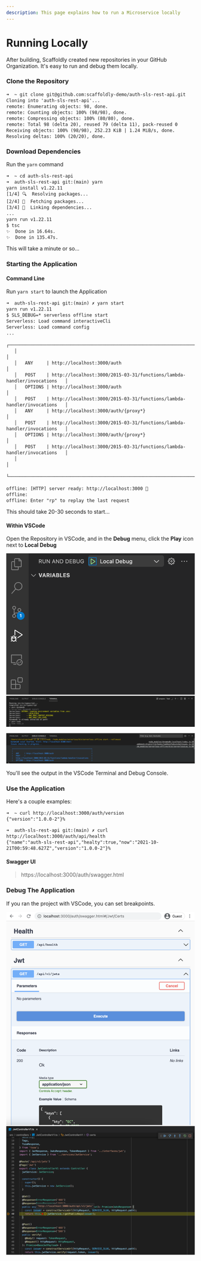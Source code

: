 ```yaml
---
description: This page explains how to run a Microservice locally
---
```


# Running Locally

After building, Scaffoldly created new repositories in your GitHub Organization. It's easy to run and debug them locally.

### Clone the Repository

```
➜  ~ git clone git@github.com:scaffoldly-demo/auth-sls-rest-api.git
Cloning into 'auth-sls-rest-api'...
remote: Enumerating objects: 98, done.
remote: Counting objects: 100% (98/98), done.
remote: Compressing objects: 100% (80/80), done.
remote: Total 98 (delta 20), reused 79 (delta 11), pack-reused 0
Receiving objects: 100% (98/98), 252.23 KiB | 1.24 MiB/s, done.
Resolving deltas: 100% (20/20), done.
```

### Download Dependencies

Run the `yarn` command

```
➜  ~ cd auth-sls-rest-api
➜  auth-sls-rest-api git:(main) yarn
yarn install v1.22.11
[1/4] 🔍  Resolving packages...
[2/4] 🚚  Fetching packages...
[3/4] 🔗  Linking dependencies...
...
yarn run v1.22.11
$ tsc
✨  Done in 16.64s.
✨  Done in 135.47s.
```

This will take a minute or so...

### Starting the Application

#### Command Line

Run `yarn start` to launch the Application

```
➜  auth-sls-rest-api git:(main) ✗ yarn start
yarn run v1.22.11
$ SLS_DEBUG=* serverless offline start
Serverless: Load command interactiveCli
Serverless: Load command config
...
   ┌─────────────────────────────────────────────────────────────────────────────────────┐
   │                                                                                     │
   │   ANY     | http://localhost:3000/auth                                              │
   │   POST    | http://localhost:3000/2015-03-31/functions/lambda-handler/invocations   │
   │   OPTIONS | http://localhost:3000/auth                                              │
   │   POST    | http://localhost:3000/2015-03-31/functions/lambda-handler/invocations   │
   │   ANY     | http://localhost:3000/auth/{proxy*}                                     │
   │   POST    | http://localhost:3000/2015-03-31/functions/lambda-handler/invocations   │
   │   OPTIONS | http://localhost:3000/auth/{proxy*}                                     │
   │   POST    | http://localhost:3000/2015-03-31/functions/lambda-handler/invocations   │
   │                                                                                     │
   └─────────────────────────────────────────────────────────────────────────────────────┘

offline: [HTTP] server ready: http://localhost:3000 🚀
offline:
offline: Enter "rp" to replay the last request
```

This should take 20-30 seconds to start...

#### Within VSCode

Open the Repository in VSCode, and in the **Debug** menu, click the **Play** icon next to **Local Debug**

![](<../../.gitbook/assets/Screen Shot 2021-10-20 at 5.55.24 PM.png>) ![](<../../.gitbook/assets/Screen Shot 2021-10-20 at 5.55.45 PM.png>)

![](<../../.gitbook/assets/Screen Shot 2021-10-20 at 5.58.25 PM.png>)

You'll see the output in the VSCode Terminal and Debug Console.

### Use the Application

Here's a couple examples:

```
➜  ~ curl http://localhost:3000/auth/version
{"version":"1.0.0-2"}%
```

```
➜  auth-sls-rest-api git:(main) ✗ curl http://localhost:3000/auth/api/health
{"name":"auth-sls-rest-api","healty":true,"now":"2021-10-21T00:59:48.627Z","version":"1.0.0-2"}%
```

#### Swagger UI

> https://localhost:3000/auth/swagger.html

### Debug The Application

If you ran the project with VSCode, you can set breakpoints.

![](<../../.gitbook/assets/Screen Shot 2021-10-20 at 6.02.14 PM.png>) ![](<../../.gitbook/assets/Screen Shot 2021-10-20 at 6.02.39 PM.png>)
